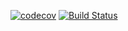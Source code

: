 [![codecov](https://codecov.io/gh/muchrm/go-echo/branch/master/graph/badge.svg)](https://codecov.io/gh/muchrm/go-echo)
[![Build Status](https://travis-ci.org/muchrm/go-echo.svg?branch=master)](https://travis-ci.org/muchrm/go-echo)
